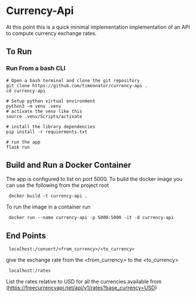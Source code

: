 # Currency-Api
At this point this is a quick minimal implementation implementation of an API to compute currency exchange rates. 
## To Run
### Run From a bash CLI

    # Open a bash terminal and clone the git repository
    git clone https://github.com/timeonator/currency-api .
    cd currency-api

    # Setup python virtual environment
    python3 -m venv .venv
    # activate the venv like this
    source .venv/Scripts/activate

    # install the library dependencies
    pip install -r requierments.txt
    
    # run the app
    flask run
    
## Build and Run a Docker Container
The app is configured to list on port 5000. To build the docker image you can use the following from the project root

     docker build -t currency-api .

To run the image in a container run

     docker run --name currency-api -p 5000:5000 -it -d currency-api

## End Points

     localhost:/convert/<from_currency>/<to_currency>
give the exchange rate from the <from_currency> to the <to_currency>

     localhost:/rates
List the rates relative to USD for all the currencies available from (https://freecurrencyapi.net/api/v1/rates?base_currency=USD)

